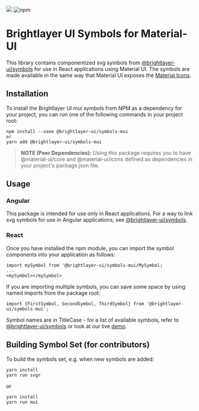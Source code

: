 [![](https://img.shields.io/circleci/project/github/brightlayer-ui/symbols/master.svg?style=flat)](https://circleci.com/gh/brightlayer-ui/symbols/tree/master)
![npm](https://img.shields.io/npm/v/@brightlayer-ui/symbols-mui?label=%40brightlayer-ui/symbols-mui)

# Brightlayer UI Symbols for Material-UI
This library contains componentized svg symbols from [@brightlayer-ui/symbols](https://github.com/brightlayer-ui/symbols) for use in React applications using Material UI. The symbols are made available in the same way that Material UI exposes the [Material Icons](https://material-ui.com/style/icons/#svg-material-icons). 

## Installation
To install the Brightlayer UI mui symbols from NPM as a dependency for your project, you can run one of the following commands in your project root:
```
npm install --save @brightlayer-ui/symbols-mui
or
yarn add @brightlayer-ui/symbols-mui
```

>**NOTE (Peer Dependencies):** Using this package requires you to have @material-ui/core and @material-ui/icons defined as dependencies in your project's package.json file.


## Usage

### Angular
This package is intended for use only in React applications. For a way to link svg symbols for use in Angular applications, see [@brightlayer-ui/symbols](https://github.com/brightlayer-ui/symbols).


### React
Once you have installed the npm module, you can import the symbol components into your application as follows:
```
import mySymbol from '@brightlayer-ui/symbols-mui/MySymbol;
...
<mySymbol></mySymbol>
```
If you are importing multiple symbols, you can save some space by using named imports from the package root:
```
import {FirstSymbol, SecondSymbol, ThirdSymbol} from '@brightlayer-ui/symbols-mui';
```

Symbol names are in TitleCase - for a list of available symbols, refer to [@brightlayer-ui/symbols](https://github.com/brightlayer-ui/symbols/blob/master/README.md) or look at our live [demo](http://brightlayer-ui.github.io/style/iconography).

## Building Symbol Set (for contributors)
To build the symbols set, e.g. when new symbols are added:

```
yarn install
yarn run svgr
```
or
```
yarn install
yarn run mui
```
